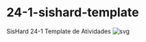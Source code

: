 # 24-1-sishard-template

SisHard 24-1 Template de Atividades
![svg](http://3.142.157.80/webhook/sishard/test/svg/24-1-eng/insperclassroom/24-1-sishard-eng-Joao-kouznetz)

